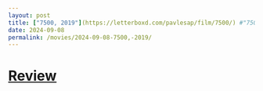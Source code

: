 ```yaml
---
layout: post
title: ["7500, 2019"](https://letterboxd.com/pavlesap/film/7500/) #"7500, 2019"
date: 2024-09-08
permalink: /movies/2024-09-08-7500,-2019/
---
```


# [Review](https://letterboxd.com/pavlesap/film/7500/)

